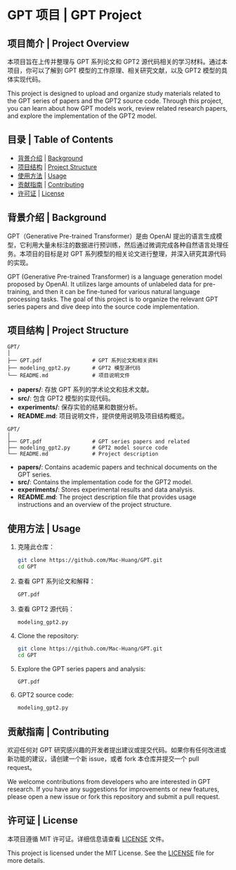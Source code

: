 # GPT 项目 | GPT Project

## 项目简介 | Project Overview

本项目旨在上传并整理与 GPT 系列论文和 GPT2 源代码相关的学习材料。通过本项目，你可以了解到 GPT 模型的工作原理、相关研究文献，以及 GPT2 模型的具体实现代码。

This project is designed to upload and organize study materials related to the GPT series of papers and the GPT2 source code. Through this project, you can learn about how GPT models work, review related research papers, and explore the implementation of the GPT2 model.

## 目录 | Table of Contents

- [背景介绍](#背景介绍) | [Background](#background)
- [项目结构](#项目结构) | [Project Structure](#project-structure)
- [使用方法](#使用方法) | [Usage](#usage)
- [贡献指南](#贡献指南) | [Contributing](#contributing)
- [许可证](#许可证) | [License](#license)

## 背景介绍 | Background

GPT（Generative Pre-trained Transformer）是由 OpenAI 提出的语言生成模型，它利用大量未标注的数据进行预训练，然后通过微调完成各种自然语言处理任务。本项目的目标是对 GPT 系列模型的相关论文进行整理，并深入研究其源代码的实现。

GPT (Generative Pre-trained Transformer) is a language generation model proposed by OpenAI. It utilizes large amounts of unlabeled data for pre-training, and then it can be fine-tuned for various natural language processing tasks. The goal of this project is to organize the relevant GPT series papers and dive deep into the source code implementation.

## 项目结构 | Project Structure

```
GPT/
│
├── GPT.pdf                # GPT 系列论文和相关资料
├── modeling_gpt2.py       # GPT2 模型源代码
└── README.md              # 项目说明文件
```

- **papers/**: 存放 GPT 系列的学术论文和技术文献。
- **src/**: 包含 GPT2 模型的实现代码。
- **experiments/**: 保存实验的结果和数据分析。
- **README.md**: 项目说明文件，提供使用说明及项目结构概览。

```
GPT/
│
├── GPT.pdf                # GPT series papers and related 
├── modeling_gpt2.py       # GPT2 model source code
└── README.md              # Project description
```

- **papers/**: Contains academic papers and technical documents on the GPT series.
- **src/**: Contains the implementation code for the GPT2 model.
- **experiments/**: Stores experimental results and data analysis.
- **README.md**: The project description file that provides usage instructions and an overview of the project structure.

## 使用方法 | Usage

1. 克隆此仓库：
   ```bash
   git clone https://github.com/Mac-Huang/GPT.git
   cd GPT
   ```

2. 查看 GPT 系列论文和解释：
   ```bash
   GPT.pdf
   ```

3. 查看 GPT2 源代码：
   ```bash
   modeling_gpt2.py
   ```

1. Clone the repository:
   ```bash
   git clone https://github.com/Mac-Huang/GPT.git
   cd GPT
   ```

2. Explore the GPT series papers and analysis:
   ```bash
   GPT.pdf
   ```

3. GPT2 source code:
   ```bash
   modeling_gpt2.py
   ```

## 贡献指南 | Contributing

欢迎任何对 GPT 研究感兴趣的开发者提出建议或提交代码。如果你有任何改进或新功能的建议，请创建一个新 issue，或者 fork 本仓库并提交一个 pull request。

We welcome contributions from developers who are interested in GPT research. If you have any suggestions for improvements or new features, please open a new issue or fork this repository and submit a pull request.

## 许可证 | License

本项目遵循 MIT 许可证。详细信息请查看 [LICENSE](./LICENSE) 文件。

This project is licensed under the MIT License. See the [LICENSE](./LICENSE) file for more details.